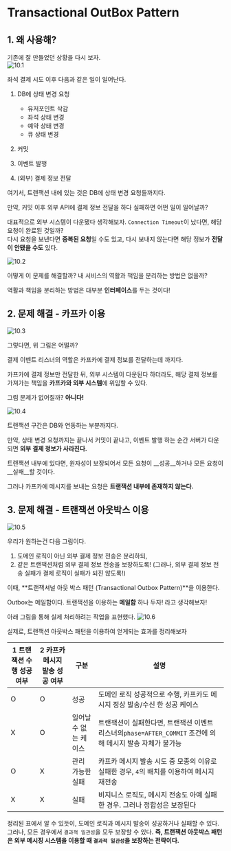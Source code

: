 # Transactional OutBox Pattern

## 1. 왜 사용해?

기존에 잘 만들었던 상황을 다시 보자.  
![10.1](https://github.com/hpp-backend-15/java-concert-joonhyeokyang/blob/step18/docs/img/10-1.png)

좌석 결제 시도 이후 다음과 같은 일이 일어난다.

1. DB에 상태 변경 요청
    - 유저포인트 삭감
    - 좌석 상태 변경
    - 예약 상태 변경
    - 큐 상태 변경

2. 커밋
3. 이벤트 발행
4. (외부) 결제 정보 전달

여기서, 트랜잭션 내에 있는 것은 DB에 상태 변경 요청들까지다.

만약, 커밋 이후 외부 API에 결제 정보 전달을 하다 실패하면 어떤 일이 일어날까?

대표적으로 외부 시스템이 다운됐다 생각해보자.
`Connection Timeout`이 났다면, 해당 요청이 완료된 것일까?  
다시 요청을 보낸다면 **중복된 요청**일 수도 있고, 다시 보내지 않는다면 해당 정보가 **전달이 안됐을 수도** 있다.

![10.2](https://github.com/hpp-backend-15/java-concert-joonhyeokyang/blob/step18/docs/img/10-2.png)

어떻게 이 문제를 해결할까? 내 서비스의 역활과 책임을 분리하는 방법은 없을까?

역활과 책임을 분리하는 방법은 대부분 **인터페이스**를 두는 것이다!

## 2. 문제 해결 - 카프카 이용

![10.3](https://github.com/hpp-backend-15/java-concert-joonhyeokyang/blob/step18/docs/img/10-3.png)

그렇다면, 위 그림은 어떨까?

결제 이벤트 리스너의 역할은 카프카에 결제 정보를 전달하는데 까지다.

카프카에 결제 정보만 전달한 뒤, 외부 시스템이 다운된다 하더라도, 해당 결제 정보를 가져가는 책임을 **카프카와 외부 시스템**에 위임할 수 있다.

그럼 문제가 없어질까? **아니다!**

![10.4](https://github.com/hpp-backend-15/java-concert-joonhyeokyang/blob/step18/docs/img/10-4.png)

트랜잭션 구간은 DB와 연동하는 부분까지다.

만약, 상태 변경 요청까지는 끝나서 커밋이 끝나고, 이벤트 발행 하는 순간 서버가 다운되면 **외부 결제 정보가 사라진다.**

트랜잭션 내부에 있다면, 원자성이 보장되어서 모든 요청이 __성공__하거나 모든 요청이 __실패__할 것이다.

그러나 카프카에 메시지를 보내는 요청은 **트랜잭션 내부에 존재하지 않는다.**

## 3. 문제 해결 - 트랜잭션 아웃박스 이용

![10.5](https://github.com/hpp-backend-15/java-concert-joonhyeokyang/blob/step18/docs/img/10-5.png)

우리가 원하는건 다음 그림이다.

1. 도메인 로직이 아닌 외부 결제 정보 전송은 분리하되,
2. 같은 트랜잭션처럼 외부 결제 정보 전송을 보장하도록! (그러나, 외부 결제 정보 전송 실패가 결제 로직이 실패가 되진 않도록!)

이때, **트랜잭셔널 아웃 박스 패턴 (Transactional Outbox Pattern)**을 이용한다.

Outbox는 메일함이다. 트랜잭션을 이용하는 **메일함** 하나 두자! 라고 생각해보자!

아래 그림을 통해 실제 처리하려는 작업을 표현했다.
![10.6](https://github.com/hpp-backend-15/java-concert-joonhyeokyang/blob/step18/docs/img/10-6.png)

실제로, 트랜잭션 아웃박스 패턴을 이용하여 얻게되는 효과를 정리해보자

| 1 트랜잭션 수행 성공 여부 | 2 카프카 메시지 발송 성공 여부 | 구분           | 설명                                                                    |
|-----------------|--------------------|--------------|-----------------------------------------------------------------------|
| O               | O                  | 성공           | 도메인 로직 성공적으로 수행, 카프카도 메시지 정상 발송/수신 한 성공 케이스                           |
| X               | O                  | 일어날 수 없는 케이스 | 트랜잭션이 실패한다면, 트랜잭션 이벤트 리스너의`phase=AFTER_COMMIT`  조건에 의해 메시지 발송 자체가 불가능 |
| O               | X                  | 관리 가능한 실패    | 카프카 메시지 발송 시도 중 모종의 이유로 실패한 경우, `4`의 배치를 이용하여 메시지 재전송                 |
| X               | X                  | 실패           | 비지니스 로직도, 메시지 전송도 아예 실패한 경우. 그러나 정합성은 보장된다                            |

정리된 표에서 알 수 있듯이, 도메인 로직과 메시지 발송이 성공하거나 실패할 수 있다.     
그러나, 모든 경우에서 `결과적 일관성`을 모두 보장할 수 있다.
**즉, 트랜잭션 아웃박스 패턴은 외부 메시징 시스템을 이용할 때 `결과적 일관성`을 보장하는 전략이다.**


